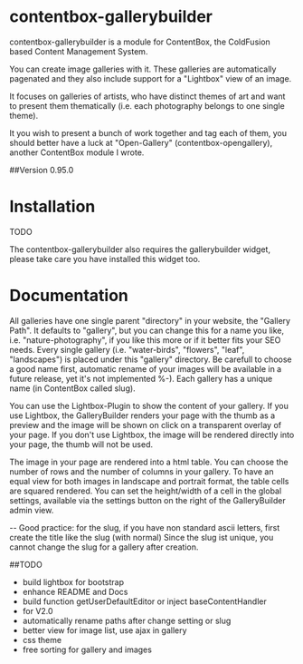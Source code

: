 # contentbox-gallerybuilder

contentbox-gallerybuilder is a module for ContentBox, the ColdFusion based Content Management System. 

You can create image galleries with it. These galleries are automatically pagenated and they also include support for a "Lightbox" view of an image.

It focuses on galleries of artists, who have distinct themes of art and want to present them thematically (i.e. each photography belongs to one single theme).

It you wish to present a bunch of work together and tag each of them, you should better have a luck at "Open-Gallery" (contentbox-opengallery), another ContentBox module I wrote.

##Version 0.95.0

# Installation

TODO

The contentbox-gallerybuilder also requires the gallerybuilder widget, please take care you have installed this widget too.

# Documentation

All galleries have one single parent "directory" in your website, the "Gallery Path". It defaults to "gallery", but you can change this for a name you like, i.e. "nature-photography", if you like this more or if it better fits your SEO needs. Every single gallery (i.e. "water-birds", "flowers", "leaf", "landscapes") is placed under this "gallery" directory. Be carefull to choose a good name first, automatic rename of your images will be available in a future release, yet it's not implemented %-). Each gallery has a unique name (in ContentBox called slug).

You can use the Lightbox-Plugin to show the content of your gallery. If you use Lightbox, the GalleryBuilder renders your page with the thumb as a preview and the image will be shown on click on a transparent overlay of your page.
If you don't use Lightbox, the image will be rendered directly into your page, the thumb will not be used.

The image in your page are rendered into a html table. You can choose the number of rows and the number of columns in your gallery. To have an equal view for both images in landscape and portrait format, the table cells are squared rendered. You can set the height/width of a cell in the global settings, available via the settings button on the right of the GalleryBuilder admin view. 

--
Good practice:
for the slug, if you have non standard ascii letters, first create the title like the slug (with normal)
Since the slug ist unique, you cannot change the slug for a gallery after creation. 

##TODO
- build lightbox for bootstrap
- enhance README and Docs
- build function getUserDefaultEditor or inject baseContentHandler 
- for V2.0  
- automatically rename paths after change setting or slug
- better view for image list, use ajax in gallery
- css theme
- free sorting for gallery and images